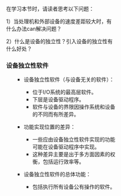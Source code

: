 <div style="float: left; width: 64%; padding: 1%;">

<ul>

在学习本节时，请读者思考以下问题：

1）当处理机和外部设备的速度差距较大时，有什么办法can解决问题？

2）什么是设备的独立性？引入设备的独立性有什么好处？

### 设备独立性软件

<ul>

- 设备独立性软件（与设备无关的软件）：
  - 位于I/O系统的最高层软件。
  - 下层是设备驱动程序。
  - 软件与设备的界限因操作系统和设备的不同而有所差异。

- 功能实现位置的差异：
  - 一些应由设备独立性软件实现的功能可能在设备驱动程序中实现。
  - 这种差异主要是出于多方面因素的权衡，包括运行效率等。

- 设备独立性软件的总体功能：
  - 包括执行所有设备公有操作的软件。

</ul>
</div>
<div style="float: right; width: 26%; padding: 1%;">

</div>
<div style="clear: both;"></div>
